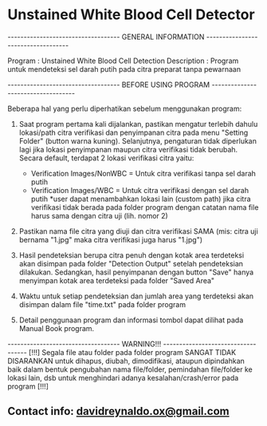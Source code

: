 # Unstained White Blood Cell Detector

----------------------------------- GENERAL INFORMATION -----------------------------------

Program 	  : Unstained White Blood Cell Detection 
Description : Program untuk mendeteksi sel darah putih pada citra preparat tanpa pewarnaan


----------------------------------- BEFORE USING PROGRAM -----------------------------------

Beberapa hal yang perlu diperhatikan sebelum menggunakan program:

1. Saat program pertama kali dijalankan, pastikan mengatur terlebih dahulu lokasi/path citra verifikasi dan penyimpanan citra pada menu "Setting Folder" (button warna kuning). Selanjutnya, pengaturan tidak diperlukan lagi jika lokasi penyimpanan maupun citra verifikasi tidak berubah. Secara default, terdapat 2 lokasi verifikasi citra yaitu:
	- Verification Images/NonWBC = Untuk citra verifikasi tanpa sel darah putih
	- Verification Images/WBC    = Untuk citra verifikasi dengan sel darah putih
*user dapat menambahkan lokasi lain (custom path) jika citra verifikasi tidak berada pada folder program dengan catatan nama file harus sama dengan citra uji (lih. nomor 2)

2. Pastikan nama file citra yang diuji dan citra verifikasi SAMA (mis: citra uji bernama "1.jpg" maka citra verifikasi juga harus "1.jpg")

3. Hasil pendeteksian berupa citra penuh dengan kotak area terdeteksi akan disimpan pada folder "Detection Output" setelah pendeteksian dilakukan. Sedangkan, hasil penyimpanan dengan button "Save" hanya menyimpan kotak area terdeteksi pada folder "Saved Area"

4. Waktu untuk setiap pendeteksian dan jumlah area yang terdeteksi akan disimpan dalam file "time.txt" pada folder program

5. Detail penggunaan program dan informasi tombol dapat dilihat pada Manual Book program.

----------------------------------- WARNING!!! -----------------------------------
[!!!] Segala file atau folder pada folder program SANGAT TIDAK DISARANKAN untuk dihapus, diubah, dimodifikasi, ataupun dipindahkan baik dalam bentuk pengubahan nama file/folder, pemindahan file/folder ke lokasi lain, dsb untuk menghindari adanya kesalahan/crash/error pada program [!!!]


## Contact info: davidreynaldo.ox@gmail.com

